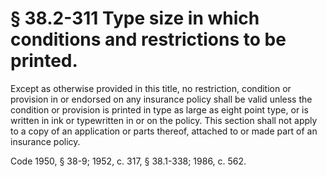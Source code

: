 # § 38.2-311 Type size in which conditions and restrictions to be printed.

<p>Except as otherwise provided in this title, no restriction, condition or provision in or endorsed on any insurance policy shall be valid unless the condition or provision is printed in type as large as eight point type, or is written in ink or typewritten in or on the policy. This section shall not apply to a copy of an application or parts thereof, attached to or made part of an insurance policy.</p><p>Code 1950, § 38-9; 1952, c. 317, § 38.1-338; 1986, c. 562.</p>
